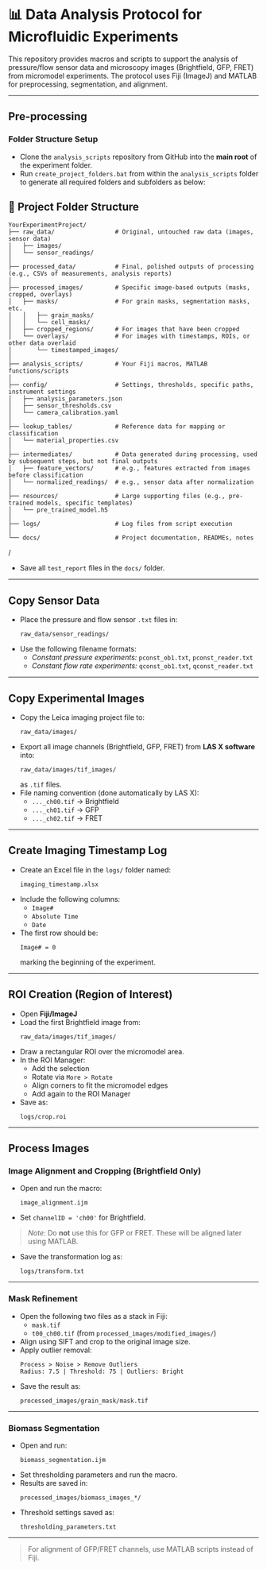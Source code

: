 # 📊 Data Analysis Protocol for Microfluidic Experiments

This repository provides macros and scripts to support the analysis of pressure/flow sensor data and microscopy images (Brightfield, GFP, FRET) from micromodel experiments. The protocol uses Fiji (ImageJ) and MATLAB for preprocessing, segmentation, and alignment.

---

## **Pre-processing**

### **Folder Structure Setup**
- Clone the `analysis_scripts` repository from GitHub into the **main root** of the experiment folder.
- Run `create_project_folders.bat` from within the `analysis_scripts` folder to generate all required folders and subfolders as below:

## 📁 Project Folder Structure

```
YourExperimentProject/
├── raw_data/                 # Original, untouched raw data (images, sensor data)
│   ├── images/
│   └── sensor_readings/
│
├── processed_data/           # Final, polished outputs of processing (e.g., CSVs of measurements, analysis reports)
│
├── processed_images/         # Specific image-based outputs (masks, cropped, overlays)
│   ├── masks/                # For grain masks, segmentation masks, etc.
│   │   ├── grain_masks/
│   │   └── cell_masks/
│   ├── cropped_regions/      # For images that have been cropped
│   └── overlays/             # For images with timestamps, ROIs, or other data overlaid
│       └── timestamped_images/
│
├── analysis_scripts/         # Your Fiji macros, MATLAB functions/scripts
│
├── config/                   # Settings, thresholds, specific paths, instrument settings
│   ├── analysis_parameters.json
│   ├── sensor_thresholds.csv
│   └── camera_calibration.yaml
│
├── lookup_tables/            # Reference data for mapping or classification
│   └── material_properties.csv
│
├── intermediates/            # Data generated during processing, used by subsequent steps, but not final outputs
│   ├── feature_vectors/      # e.g., features extracted from images before classification
│   └── normalized_readings/  # e.g., sensor data after normalization
│
├── resources/                # Large supporting files (e.g., pre-trained models, specific templates)
│   └── pre_trained_model.h5
│
├── logs/                     # Log files from script execution
│
└── docs/                     # Project documentation, READMEs, notes
```
/

- Save all `test_report` files in the `docs/` folder.

---

## **Copy Sensor Data**
- Place the pressure and flow sensor `.txt` files in:
  ```
  raw_data/sensor_readings/
  ```
- Use the following filename formats:
  - *Constant pressure experiments:* `pconst_ob1.txt`, `pconst_reader.txt`
  - *Constant flow rate experiments:* `qconst_ob1.txt`, `qconst_reader.txt`

---

## **Copy Experimental Images**
- Copy the Leica imaging project file to:
  ```
  raw_data/images/
  ```
- Export all image channels (Brightfield, GFP, FRET) from **LAS X software** into:
  ```
  raw_data/images/tif_images/
  ```
  as `.tif` files.
- File naming convention (done automatically by LAS X):
  - `..._ch00.tif` → Brightfield
  - `..._ch01.tif` → GFP
  - `..._ch02.tif` → FRET

---

## **Create Imaging Timestamp Log**
- Create an Excel file in the `logs/` folder named:
  ```
  imaging_timestamp.xlsx
  ```
- Include the following columns:
  - `Image#`
  - `Absolute Time`
  - `Date`
- The first row should be:
  ```
  Image# = 0
  ```
  marking the beginning of the experiment.

---

## **ROI Creation (Region of Interest)**
- Open **Fiji/ImageJ**
- Load the first Brightfield image from:
  ```
  raw_data/images/tif_images/
  ```
- Draw a rectangular ROI over the micromodel area.
- In the ROI Manager:
  - Add the selection
  - Rotate via `More > Rotate`
  - Align corners to fit the micromodel edges
  - Add again to the ROI Manager
- Save as:
  ```
  logs/crop.roi
  ```

---

## **Process Images**

### **Image Alignment and Cropping (Brightfield Only)**
- Open and run the macro:
  ```
  image_alignment.ijm
  ```
- Set `channelID = 'ch00'` for Brightfield.
> *Note:* Do **not** use this for GFP or FRET. These will be aligned later using MATLAB.
- Save the transformation log as:
  ```
  logs/transform.txt
  ```

---

### **Mask Refinement**
- Open the following two files as a stack in Fiji:
  - `mask.tif`
  - `t00_ch00.tif` (from `processed_images/modified_images/`)
- Align using SIFT and crop to the original image size.
- Apply outlier removal:
  ```
  Process > Noise > Remove Outliers
  Radius: 7.5 | Threshold: 75 | Outliers: Bright
  ```
- Save the result as:
  ```
  processed_images/grain_mask/mask.tif
  ```

---

### **Biomass Segmentation**
- Open and run:
  ```
  biomass_segmentation.ijm
  ```
- Set thresholding parameters and run the macro.
- Results are saved in:
  ```
  processed_images/biomass_images_*/
  ```
- Threshold settings saved as:
  ```
  thresholding_parameters.txt
  ```

---

> For alignment of GFP/FRET channels, use MATLAB scripts instead of Fiji.

